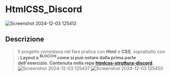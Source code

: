 # HtmlCSS_Discord
![Screenshot 2024-12-03 125412](https://github.com/user-attachments/assets/7277441d-8805-44b0-8c77-717187ec8876)

## Descrizione
> Il progetto consisteva nel fare pratica con **Html** e **CSS**, soprattutto con i **Layout a <sup>BLOCCHI</sup> come si può notare dalla prima parte dell'esercizio. Contenuta nella repo [htmlcss-struttura-discord](https://github.com/davidegiak/htmlcss-struttura-discord).** ![Screenshot 2024-12-03 125437](https://github.com/user-attachments/assets/33c9006b-a99f-4276-ae76-b2addb89c310)
![Screenshot 2024-12-03 125450](https://github.com/user-attachments/assets/cab6640b-9d40-44e6-85c2-e4b875baa171)
